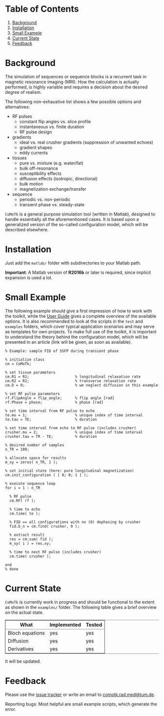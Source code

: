 
# Table of Contents

1.  [Background](#orgb4a0678)
2.  [Installation](#org2b9fe90)
3.  [Small Example](#org2525229)
4.  [Current State](#orgea046bb)
5.  [Feedback](#org869e72b)


<a id="orgb4a0678"></a>

# Background

The simulation of sequences or sequence blocks is a recurrent task in magnetic resonance imaging (MRI).
How the calculation is actually performed, is highly variable and requires a decision about the desired degree of realism.

The following non-exhaustive list shows a few possible options and alternatives:

-   RF pulses 
    -   constant flip angles vs. slice profile
    -   instantaneous vs. finite duration
    -   RF pulse design
-   gradients
    -   ideal vs. real crusher gradients (suppression of unwanted echoes)
    -   gradient shapes
    -   eddy currents
-   tissues
    -   pure vs. mixture (e.g. water/fat)
    -   bulk off-resonance
    -   susceptibility effects
    -   diffusion effects (isotropic, directional)
    -   bulk motion
    -   magnetization exchange/transfer
-   sequence
    -   periodic vs. non-periodic
    -   transient phase vs. steady-state

`CoMoTk` is a general purpose simulation tool (written in Matlab), designed to handle essentially all the aforementioned cases. 
It is based upon a generalized version of the so-called configuration model, which will be described elsewhere.


<a id="org2b9fe90"></a>

# Installation

Just add the `matlab/` folder with subdirectories to your Matlab path.

**Important**: A Matlab version of **R2016b** or later is required, since implicit expansion is used a lot.


<a id="org2525229"></a>

# Small Example

The following example should give a first impression of how to work with the toolkit, while the [User Guide](doc/CoMoTk_UserGuide.pdf) gives a complete overview of the available options. It is also recommended to look at the scripts in the `test` and `examples` folders, which cover typical application scenarios and may serve as templates for own projects. To make full use of the toolkit, it is important to understand the theory behind the configuration model, which will be presented in an article (link will be given, as soon as available).

    % Example: sample FID of SSFP during transient phase 
    
    % initialize class
    cm = CoMoTk;      
    
    % set tissue parameters
    cm.R1 = R1;                     % longitudinal relaxation rate
    cm.R2 = R2;                     % transverse relaxation rate
    cm.D = 0;                       % we neglect diffusion in this example
    
    % set RF pulse parameters
    rf.FlipAngle = flip_angle;      % flip angle [rad]
    rf.Phase = phase;               % phase [rad]
    
    % set time interval from RF pulse to echo
    te.mu = 1;                      % unique index of time interval
    te.tau = TE;                    % duration
    
    % set time interval from echo to RF pulse (includes crusher)
    crusher.mu = 2;                 % unique index of time interval
    crusher.tau = TR - TE;          % duration
    
    % desired number of samples
    n_TR = 100;
    
    % allocate space for results
    m_xy = zeros( n_TR, 1 );
    
    % set initial state (here: pure longitudinal magnetization)
    cm.init_configuration ( [ 0; 0; 1 ] );  
    
    % execute sequence loop
    for i = 1 : n_TR                
    
      % RF pulse
      cm.RF( rf );                  
    
      % time to echo
      cm.time( te );               
    
      % FID == all configurations with no (0) dephasing by crusher
      fid.b_n = cm.find( crusher, 0 );
    
      % extract result
      res = cm.sum( fid );
      m_xy( i ) = res.xy;
    
      % time to next RF pulse (includes crusher)
      cm.time( crusher );           
    
    end
    % done


<a id="orgea046bb"></a>

# Current State

`CoMoTk` is currently work in progress and should be functional to the extent as shown in the `examples/`
folder. The following table gives a brief overview on the actual state.

<table border="2" cellspacing="0" cellpadding="6" rules="groups" frame="hsides">


<colgroup>
<col  class="org-left" />

<col  class="org-left" />

<col  class="org-left" />
</colgroup>
<thead>
<tr>
<th scope="col" class="org-left">What</th>
<th scope="col" class="org-left">Implemented</th>
<th scope="col" class="org-left">Tested</th>
</tr>
</thead>

<tbody>
<tr>
<td class="org-left">Bloch equations</td>
<td class="org-left">yes</td>
<td class="org-left">yes</td>
</tr>


<tr>
<td class="org-left">Diffusion</td>
<td class="org-left">yes</td>
<td class="org-left">yes</td>
</tr>


<tr>
<td class="org-left">Derivatives</td>
<td class="org-left">yes</td>
<td class="org-left">yes</td>
</tr>
</tbody>
</table>

It will be updated.


<a id="org869e72b"></a>

# Feedback

Please use the [issue tracker](https://github.com/cganter/CoMoTk/issues) or write an email to [comotk.rad.med@tum.de](mailto:comotk.rad.med@tum.de).

Reporting bugs: Most helpful are small example scripts, which generate the error.

